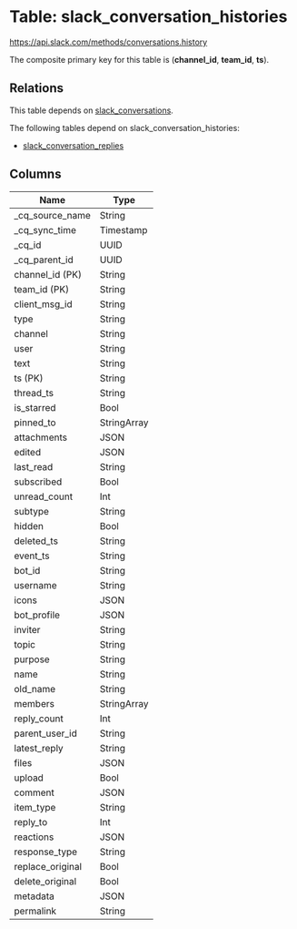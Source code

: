 # Table: slack_conversation_histories

https://api.slack.com/methods/conversations.history

The composite primary key for this table is (**channel_id**, **team_id**, **ts**).

## Relations

This table depends on [slack_conversations](slack_conversations.md).

The following tables depend on slack_conversation_histories:
  - [slack_conversation_replies](slack_conversation_replies.md)

## Columns

| Name          | Type          |
| ------------- | ------------- |
|_cq_source_name|String|
|_cq_sync_time|Timestamp|
|_cq_id|UUID|
|_cq_parent_id|UUID|
|channel_id (PK)|String|
|team_id (PK)|String|
|client_msg_id|String|
|type|String|
|channel|String|
|user|String|
|text|String|
|ts (PK)|String|
|thread_ts|String|
|is_starred|Bool|
|pinned_to|StringArray|
|attachments|JSON|
|edited|JSON|
|last_read|String|
|subscribed|Bool|
|unread_count|Int|
|subtype|String|
|hidden|Bool|
|deleted_ts|String|
|event_ts|String|
|bot_id|String|
|username|String|
|icons|JSON|
|bot_profile|JSON|
|inviter|String|
|topic|String|
|purpose|String|
|name|String|
|old_name|String|
|members|StringArray|
|reply_count|Int|
|parent_user_id|String|
|latest_reply|String|
|files|JSON|
|upload|Bool|
|comment|JSON|
|item_type|String|
|reply_to|Int|
|reactions|JSON|
|response_type|String|
|replace_original|Bool|
|delete_original|Bool|
|metadata|JSON|
|permalink|String|